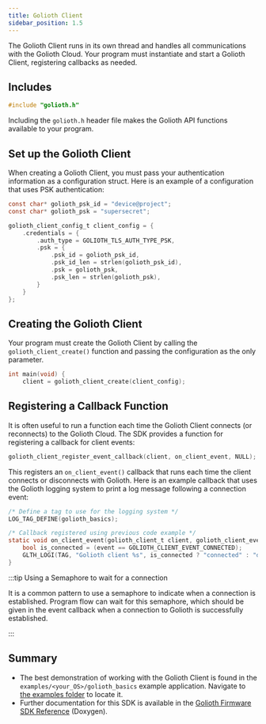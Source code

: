 ```yaml
---
title: Golioth Client
sidebar_position: 1.5
---
```


The Golioth Client runs in its own thread and handles all communications with
the Golioth Cloud. Your program must instantiate and start a Golioth Client,
registering callbacks as needed.

## Includes

```c
#include "golioth.h"
```

Including the `golioth.h` header file makes the Golioth API functions available
to your program.

## Set up the Golioth Client

When creating a Golioth Client, you must pass your authentication information as
a configuration struct. Here is an example of a configuration that uses PSK
authentication:

```c
const char* golioth_psk_id = "device@project";
const char* golioth_psk = "supersecret";

golioth_client_config_t client_config = {
    .credentials = {
        .auth_type = GOLIOTH_TLS_AUTH_TYPE_PSK,
        .psk = {
            .psk_id = golioth_psk_id,
            .psk_id_len = strlen(golioth_psk_id),
            .psk = golioth_psk,
            .psk_len = strlen(golioth_psk),
        }
    }
};
```

## Creating the Golioth Client

Your program must create the Golioth Client by calling the
`golioth_client_create()` function and passing the configuration as the only
parameter.

```c
int main(void) {
    client = golioth_client_create(client_config);
```

## Registering a Callback Function

It is often useful to run a function each time the Golioth Client connects (or
reconnects) to the Golioth Cloud. The SDK provides a function for registering a
callback for client events:

```c
golioth_client_register_event_callback(client, on_client_event, NULL);
```

This registers an `on_client_event()` callback that runs each time the client
connects or disconnects with Golioth. Here is an example callback that uses the
Golioth logging system to print a log message following a connection event:

```c
/* Define a tag to use for the logging system */
LOG_TAG_DEFINE(golioth_basics);

/* Callback registered using previous code example */
static void on_client_event(golioth_client_t client, golioth_client_event_t event, void* arg) {
    bool is_connected = (event == GOLIOTH_CLIENT_EVENT_CONNECTED);
    GLTH_LOGI(TAG, "Golioth client %s", is_connected ? "connected" : "disconnected");
}
```

:::tip Using a Semaphore to wait for a connection

It is a common pattern to use a semaphore to indicate when a connection is
established. Program flow can wait for this semaphore, which should be given in
the event callback when a connection to Golioth is successfully established.

:::

## Summary

* The best demonstration of working with the Golioth Client is found in the
  `examples/<your_OS>/golioth_basics` example application. Navigate to [the
  examples
  folder](https://github.com/golioth/golioth-firmware-sdk/tree/main/examples) to
  locate it.
* Further documentation for this SDK is available in the [Golioth Firmware SDK
  Reference](https://firmware-sdk-docs.golioth.io) (Doxygen).
